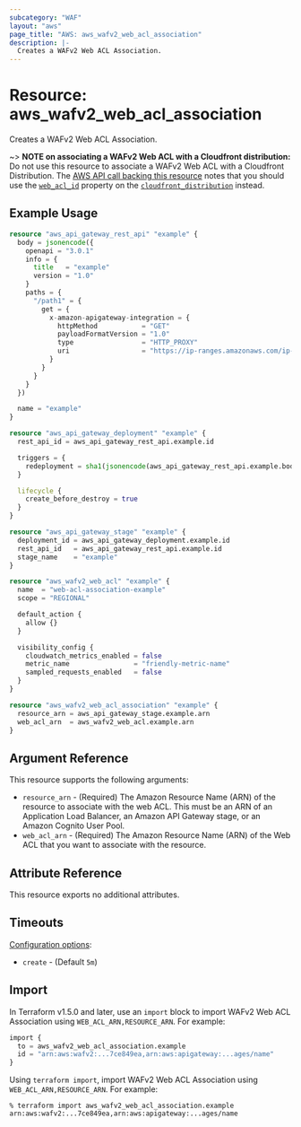 ```yaml
---
subcategory: "WAF"
layout: "aws"
page_title: "AWS: aws_wafv2_web_acl_association"
description: |-
  Creates a WAFv2 Web ACL Association.
---
```


# Resource: aws_wafv2_web_acl_association

Creates a WAFv2 Web ACL Association.

~> **NOTE on associating a WAFv2 Web ACL with a Cloudfront distribution:** Do not use this resource to associate a WAFv2 Web ACL with a Cloudfront Distribution. The [AWS API call backing this resource][1] notes that you should use the [`web_acl_id`][2] property on the [`cloudfront_distribution`][2] instead.

[1]: https://docs.aws.amazon.com/waf/latest/APIReference/API_AssociateWebACL.html
[2]: /docs/providers/aws/r/cloudfront_distribution.html#web_acl_id

## Example Usage

```terraform
resource "aws_api_gateway_rest_api" "example" {
  body = jsonencode({
    openapi = "3.0.1"
    info = {
      title   = "example"
      version = "1.0"
    }
    paths = {
      "/path1" = {
        get = {
          x-amazon-apigateway-integration = {
            httpMethod           = "GET"
            payloadFormatVersion = "1.0"
            type                 = "HTTP_PROXY"
            uri                  = "https://ip-ranges.amazonaws.com/ip-ranges.json"
          }
        }
      }
    }
  })

  name = "example"
}

resource "aws_api_gateway_deployment" "example" {
  rest_api_id = aws_api_gateway_rest_api.example.id

  triggers = {
    redeployment = sha1(jsonencode(aws_api_gateway_rest_api.example.body))
  }

  lifecycle {
    create_before_destroy = true
  }
}

resource "aws_api_gateway_stage" "example" {
  deployment_id = aws_api_gateway_deployment.example.id
  rest_api_id   = aws_api_gateway_rest_api.example.id
  stage_name    = "example"
}

resource "aws_wafv2_web_acl" "example" {
  name  = "web-acl-association-example"
  scope = "REGIONAL"

  default_action {
    allow {}
  }

  visibility_config {
    cloudwatch_metrics_enabled = false
    metric_name                = "friendly-metric-name"
    sampled_requests_enabled   = false
  }
}

resource "aws_wafv2_web_acl_association" "example" {
  resource_arn = aws_api_gateway_stage.example.arn
  web_acl_arn  = aws_wafv2_web_acl.example.arn
}
```

## Argument Reference

This resource supports the following arguments:

* `resource_arn` - (Required) The Amazon Resource Name (ARN) of the resource to associate with the web ACL. This must be an ARN of an Application Load Balancer, an Amazon API Gateway stage, or an Amazon Cognito User Pool.
* `web_acl_arn` - (Required) The Amazon Resource Name (ARN) of the Web ACL that you want to associate with the resource.

## Attribute Reference

This resource exports no additional attributes.

## Timeouts

[Configuration options](https://www.terraform.io/docs/configuration/blocks/resources/syntax.html#operation-timeouts):

* `create` - (Default `5m`)

## Import

In Terraform v1.5.0 and later, use an `import` block to import WAFv2 Web ACL Association using `WEB_ACL_ARN,RESOURCE_ARN`. For example:

```terraform
import {
  to = aws_wafv2_web_acl_association.example
  id = "arn:aws:wafv2:...7ce849ea,arn:aws:apigateway:...ages/name"
}
```

Using `terraform import`, import WAFv2 Web ACL Association using `WEB_ACL_ARN,RESOURCE_ARN`. For example:

```console
% terraform import aws_wafv2_web_acl_association.example arn:aws:wafv2:...7ce849ea,arn:aws:apigateway:...ages/name
```
